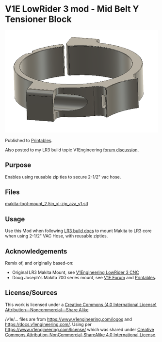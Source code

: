 
 # V1E LowRider 3 mod - Mid Belt Y Tensioner Block

![image](makita-tool-mount_2.5in_xl-zip_aza_v1.png)

Published to [Printables](https://www.printables.com/model/359322-lowrider-3-cnc-makita-700-series-mount-25-xl-zip-h).

Also posted to my LR3 build topic V1Engineering [forum discussion](https://forum.v1engineering.com/t/purple-black-rainbow-lr3-build-video-https-youtu-be-fj7nyio8ooe/33309).


## Purpose
Enables using reusable zip ties to secure 2-1/2" vac hose.

## Files 
[makita-tool-mount_2.5in_xl-zip_aza_v1.stl](makita-tool-mount_2.5in_xl-zip_aza_v1.stl)<br/>

## Usage
Use this Mod when following [LR3 build docs](https://docs.v1engineering.com/lowrider) to mount Makita to LR3 core when using 2-1/2" VAC Hose, with reusable zipties.


## Acknowledgements
Remix of, and originally based-on:

- Original LR3 Makita Mount, see [V1Engineering LowRider 3 CNC](https://docs.v1engineering.com/lowrider)
- Doug Joseph's Makita 700 series mount, see [V1E Forum](https://forum.v1engineering.com/t/lowrider-v3-makita-700-series-mount-removable-dust-shoe-remixed-for-2-5-hose-v1-1/33180) and [Printables](https://www.printables.com/model/212623-lowrider-3-cnc-makita-700-series-mount-removable-d).
 


## License/Sources
This work is licensed under a [Creative Commons (4.0 International License)
Attribution—Noncommercial—Share Alike](http://creativecommons.org/licenses/by-nc-sa/4.0/)

/v1e/... files are from https://www.v1engineering.com/logos and https://docs.v1engineering.com/.  Using per https://www.v1engineering.com/license/ which was shared under [Creative Commons Attribution-NonCommercial-ShareAlike 4.0 International License](https://creativecommons.org/licenses/by-nc-sa/4.0/).
